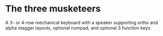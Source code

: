 # The three musketeers
A 3- or 4-row mechanical keyboard with a speaker supporting ortho and alpha stagger layouts, optional numpad, and optional 3 function keys.
